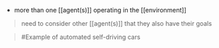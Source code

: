 - more than one [[agent(s)]] operating in the [[environment]]

>need to consider other [[agent(s)]] that they also have their goals

>	#Example 
>	of automated self-driving cars